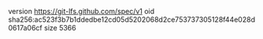 version https://git-lfs.github.com/spec/v1
oid sha256:ac523f3b7b1ddedbe12cd05d5202068d2ce753737305128f44e028d0617a06cf
size 5366
